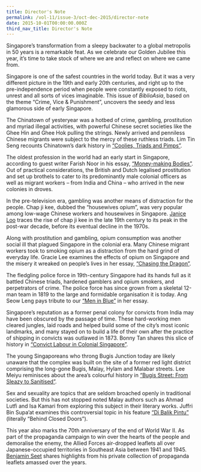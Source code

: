 ```yaml
---
title: Director's Note
permalink: /vol-11/issue-3/oct-dec-2015/director-note
date: 2015-10-01T00:00:00.000Z
third_nav_title: Director's Note
---
```


Singapore’s transformation from a sleepy backwater to a global metropolis in 50 years is a remarkable feat. As we celebrate our Golden Jubilee this year, it’s time to take stock of where we are and reflect on where we came from.

Singapore is one of the safest countries in the world today. But it was a very different picture in the 19th and early 20th centuries, and right up to the pre-independence period when people were constantly exposed to riots, unrest and all sorts of vices imaginable. This issue of *BiblioAsia*, based on the theme “Crime, Vice & Punishment”, uncovers the seedy and less glamorous side of early Singapore.

The Chinatown of yesteryear was a hotbed of crime, gambling, prostitution and myriad illegal activities, with powerful Chinese secret societies like the Ghee Hin and Ghee Hok pulling the strings. Newly arrived and penniless Chinese migrants were subject to the mercy of these ruthless triads. Lim Tin Seng recounts Chinatown’s dark history in [“Coolies, Triads and Pimps”](https://nlb-ba-staging.netlify.app/vol-11/issue-3/oct-dec-2015/coolies).

The oldest profession in the world had an early start in Singapore, according to guest writer Farish Noor in his essay, [“Money-making Bodies”](https://nlb-ba-staging.netlify.app/vol-11/issue-3/oct-dec-2015/bodies). Out of practical considerations, the British and Dutch legalised prostitution and set up brothels to cater to its predominantly male colonial officers as well as migrant workers – from India and China – who arrived in the new colonies in droves.

In the pre-television era, gambling was another means of distraction for the people. Chap ji kee, dubbed the “housewives opium”, was very popular among low-wage Chinese workers and housewives in Singapore. [Janice Loo](https://nlb-ba-staging.netlify.app/vol-11/issue-3/oct-dec-2015/housewives) traces the rise of chap ji kee in the late 19th century to its peak in the post-war decade, before its eventual decline in the 1970s.

Along with prostitution and gambling, opium consumption was another social ill that plagued Singapore in the colonial era. Many Chinese migrant workers took to smoking opium as a distraction from the hard grind of everyday life. Gracie Lee examines the effects of opium on Singapore and the misery it wreaked on people’s lives in her essay, [“Chasing the Dragon”](https://nlb-ba-staging.netlify.app/vol-11/issue-3/oct-dec-2015/dragon).

The fledgling police force in 19th-century Singapore had its hands full as it battled Chinese triads, hardened gamblers and opium smokers, and perpetrators of crime. The police force has since grown from a skeletal 12-man team in 1819 to the large and formidable organisation it is today. Ang Seow Leng pays tribute to our [“Men in Blue”](https://nlb-ba-staging.netlify.app/vol-11/issue-3/oct-dec-2015/blue) in her essay.

Singapore’s reputation as a former penal colony for convicts from India may have been obscured by the passage of time. These hard-working men cleared jungles, laid roads and helped build some of the city’s most iconic landmarks, and many stayed on to build a life of their own after the practice of shipping in convicts was outlawed in 1873. Bonny Tan shares this slice of history in [“Convict Labour in Colonial Singapore”](https://nlb-ba-staging.netlify.app/vol-11/issue-3/oct-dec-2015/convict).

The young Singaporeans who throng Bugis Junction today are likely unaware that the complex was built on the site of a former red light district comprising the long-gone Bugis, Malay, Hylam and Malabar streets. Lee Meiyu reminisces about the area’s colourful history in [“Bugis Street: From Sleazy to Sanitised”](https://nlb-ba-staging.netlify.app/vol-11/issue-3/oct-dec-2015/bugis).

Sex and sexuality are topics that are seldom broached openly in traditional societies. But this has not stopped noted Malay authors such as Ahmad Lutfi and Isa Kamari from exploring this subject in their literary works. Juffri Bin Supa’at examines this controversial topic in his feature [“Di Balik Pintu”](https://nlb-ba-staging.netlify.app/vol-11/issue-3/oct-dec-2015/pintu) (literally “Behind Closed Doors”).

This year also marks the 70th anniversary of the end of World War II. As part of the propaganda campaign to win over the hearts of the people and demoralise the enemy, the Allied Forces air-dropped leaflets all over Japanese-occupied territories in Southeast Asia between 1941 and 1945. [Benjamin Seet](https://nlb-ba-staging.netlify.app/vol-11/issue-3/oct-dec-2015/wartime) shares highlights from his private collection of propaganda leaflets amassed over the years.